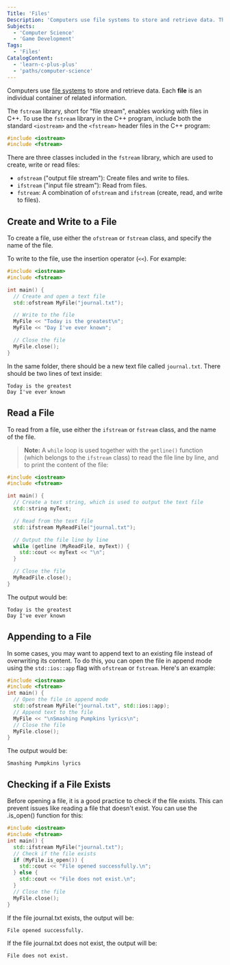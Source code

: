 ```yaml
---
Title: 'Files'
Description: 'Computers use file systems to store and retrieve data. The fstream library, short for file stream, enables working with files in C++. The fstream library has three classes that are used to create, write, and read files: ofstream, ifstream, and fstream.'
Subjects:
  - 'Computer Science'
  - 'Game Development'
Tags:
  - 'Files'
CatalogContent:
  - 'learn-c-plus-plus'
  - 'paths/computer-science'
---
```


Computers use [file systems](https://www.codecademy.com/resources/docs/general/file-system-structure) to store and retrieve data. Each **file** is an individual container of related information.

The `fstream` library, short for "file stream", enables working with files in C++. To use the `fstream` library in the C++ program, include both the standard `<iostream>` and the `<fstream>` header files in the C++ program:

```cpp
#include <iostream>
#include <fstream>
```

There are three classes included in the `fstream` library, which are used to create, write or read files:

- `ofstream` ("output file stream"): Create files and write to files.
- `ifstream` ("input file stream"): Read from files.
- `fstream`: A combination of `ofstream` and `ifstream` (create, read, and write to files).

## Create and Write to a File

To create a file, use either the `ofstream` or `fstream` class, and specify the name of the file.

To write to the file, use the insertion operator (`<<`). For example:

```cpp
#include <iostream>
#include <fstream>

int main() {
  // Create and open a text file
  std::ofstream MyFile("journal.txt");

  // Write to the file
  MyFile << "Today is the greatest\n";
  MyFile << "Day I've ever known";

  // Close the file
  MyFile.close();
}
```

In the same folder, there should be a new text file called `journal.txt`. There should be two lines of text inside:

```pseudo
Today is the greatest
Day I've ever known
```

## Read a File

To read from a file, use either the `ifstream` or `fstream` class, and the name of the file.

> **Note:** A `while` loop is used together with the `getline()` function (which belongs to the `ifstream` class) to read the file line by line, and to print the content of the file:

```cpp
#include <iostream>
#include <fstream>

int main() {
  // Create a text string, which is used to output the text file
  std::string myText;

  // Read from the text file
  std::ifstream MyReadFile("journal.txt");

  // Output the file line by line
  while (getline (MyReadFile, myText)) {
    std::cout << myText << "\n";
  }

  // Close the file
  MyReadFile.close();
}
```

The output would be:

```shell
Today is the greatest
Day I've ever known
```

## Appending to a File
In some cases, you may want to append text to an existing file instead of overwriting its content. To do this, you can open the file in append mode using the `std::ios::app` flag with `ofstream` or `fstream`. Here's an example:

```cpp
#include <iostream>
#include <fstream>
int main() {
  // Open the file in append mode
  std::ofstream MyFile("journal.txt", std::ios::app);
  // Append text to the file
  MyFile << "\nSmashing Pumpkins lyrics\n";
  // Close the file
  MyFile.close();
}
```

The output would be:

```shell
Smashing Pumpkins lyrics
```

## Checking if a File Exists
Before opening a file, it is a good practice to check if the file exists. This can prevent issues like reading a file that doesn't exist. You can use the .is_open() function for this:

```cpp
#include <iostream>
#include <fstream>
int main() {
  std::ifstream MyFile("journal.txt");
  // Check if the file exists
  if (MyFile.is_open()) {
    std::cout << "File opened successfully.\n";
  } else {
    std::cout << "File does not exist.\n";
  }
  // Close the file
  MyFile.close();
}
```

If the file journal.txt exists, the output will be:

```shell
File opened successfully.
```

If the file journal.txt does not exist, the output will be:

```shell
File does not exist.
```
